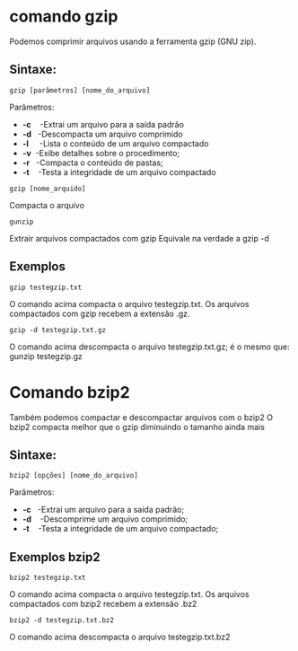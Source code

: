 # comando gzip

Podemos comprimir arquivos usando a ferramenta gzip (GNU zip).

## Sintaxe:

```
gzip [parâmetros] [nome_do_arquivo]
```

Parâmetros:
- **-c**    -Extrai um arquivo para a saída padrão
- **-d**    -Descompacta um arquivo comprimido
- **-l**     -Lista o conteúdo de um arquivo compactado
- **-v**   -Exibe detalhes sobre o procedimento;
- **-r**    -Compacta o conteúdo de pastas;
- **-t**    -Testa a integridade de um arquivo compactado

```
gzip [nome_arquido]
```
Compacta o arquivo

```
gunzip
```
Extrair arquivos compactados com gzip
Equivale na verdade a gzip -d

## Exemplos

```
gzip testegzip.txt
```
O comando acima compacta o arquivo testegzip.txt. Os arquivos compactados com gzip recebem a extensão .gz.

```
gzip -d testegzip.txt.gz
```
O comando acima descompacta o arquivo testegzip.txt.gz; é o mesmo que:
gunzip testegzip.gz

# Comando bzip2
Também podemos compactar e descompactar arquivos com o bzip2
O bzip2 compacta melhor que o gzip diminuindo o tamanho ainda mais

## Sintaxe:
```
bzip2 [opções] [nome_do_arquivo]
```

Parâmetros:
- **-c**    -Extrai um arquivo para a saída padrão;
- **-d**    -Descomprime um arquivo comprimido;
- **-t**    -Testa a integridade de um arquivo compactado;

## Exemplos bzip2

```
bzip2 testegzip.txt
```
O comando acima compacta o arquivo testegzip.txt. Os arquivos compactados com bzip2 recebem a extensão .bz2

```
bzip2 -d testegzip.txt.bz2
```
O comando acima descompacta o arquivo testegzip.txt.bz2
